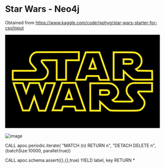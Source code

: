 # Star Wars - Neo4j

Obtained from https://www.kaggle.com/code/jsphyg/star-wars-starter-for-csv/input

![image](Star_Wars_Logo.svg)

![image](graph.svg)



  CALL apoc.periodic.iterate(
  "MATCH (n) RETURN n",
  "DETACH DELETE n",
  {batchSize:10000, parallel:true})
  
  
  
  CALL apoc.schema.assert({},{},true) YIELD label, key RETURN *
